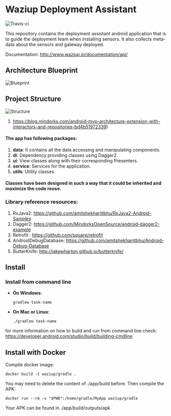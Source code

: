 # Waziup Deployment Assistant

![Travis-ci](https://api.travis-ci.org/Waziup/Waziup-deployment-assistant.svg)

This repository contains the deployment assistant android application that is to guide the deployment team when installing sensors. It also collects meta-data about the sensors and gateway deployed.

Documentation: http://www.waziup.io/documentation/api/
<br>

## Architecture Blueprint
![Blueprint](https://janishar.github.io/images/mvp-app-pics/mvp-arch.png)
<br>

## Project Structure
![Structure](https://janishar.github.io/images/mvp-app-pics/mvp-project-structure-diagram.png)
<br>

1. https://blog.mindorks.com/android-mvp-architecture-extension-with-interactors-and-repositories-bd4b51972339)

#### The app has following packages:
1. **data**: It contains all the data accessing and manipulating components.
2. **di**: Dependency providing classes using Dagger2.
3. **ui**: View classes along with their corresponding Presenters.
4. **service**: Services for the application.
5. **utils**: Utility classes.

#### Classes have been designed in such a way that it could be inherited and maximize the code reuse.

### Library reference resources:
1. RxJava2: https://github.com/amitshekhariitbhu/RxJava2-Android-Samples
2. Dagger2: https://github.com/MindorksOpenSource/android-dagger2-example
3. Retrofit : https://github.com/square/retrofit
4. AndroidDebugDatabase: https://github.com/amitshekhariitbhu/Android-Debug-Database
5. ButterKnife: http://jakewharton.github.io/butterknife/

## Install
### Install from command line
- **On Windows**:
  ```
  gradlew task-name
  ```
- **On Mac or Linux**:
  ```
  ./gradlew task-name
  ```
for more information on how to build and run from command line check: https://developer.android.com/studio/build/building-cmdline

## Install with Docker

Compile docker image:
```
docker build -t waziup/gradle .
```
You may need to delete the content of ./app/build before.
Then compile the APK:
```
docker run --rm -v "$PWD":/home/gradle/MyApp waziup/gradle
```
Your APK can be found in ./app/build/outputs/apk

